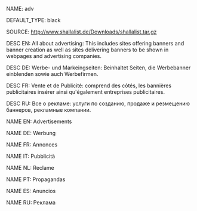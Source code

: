 NAME:	adv

DEFAULT_TYPE: black

SOURCE:	http://www.shallalist.de/Downloads/shallalist.tar.gz

DESC EN: All about advertising: This includes sites offering banners and banner creation as well as sites delivering banners to be shown in webpages and advertising companies.

DESC DE: Werbe- und Markeingseiten: Beinhaltet Seiten, die Werbebanner einblenden sowie auch Werbefirmen.

DESC FR: Vente et de Publicité: comprend des côtés, les bannières publicitaires insérer ainsi qu'également entreprises publicitaires.

DESC RU: Все о рекламе: услуги по созданию, продаже и резмещению баннеров, рекламные компании.

NAME EN: Advertisements

NAME DE: Werbung

NAME FR: Annonces

NAME IT: Pubblicità

NAME NL: Reclame

NAME PT: Propagandas

NAME ES: Anuncios

NAME RU: Реклама
